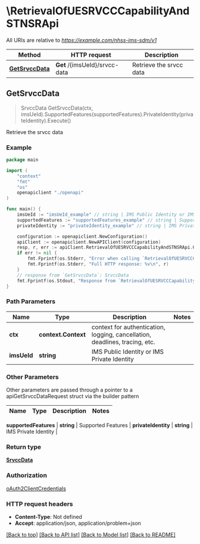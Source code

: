 # \RetrievalOfUESRVCCCapabilityAndSTNSRApi

All URIs are relative to *https://example.com/nhss-ims-sdm/v1*

Method | HTTP request | Description
------------- | ------------- | -------------
[**GetSrvccData**](RetrievalOfUESRVCCCapabilityAndSTNSRApi.md#GetSrvccData) | **Get** /{imsUeId}/srvcc-data | Retrieve the srvcc data



## GetSrvccData

> SrvccData GetSrvccData(ctx, imsUeId).SupportedFeatures(supportedFeatures).PrivateIdentity(privateIdentity).Execute()

Retrieve the srvcc data

### Example

```go
package main

import (
    "context"
    "fmt"
    "os"
    openapiclient "./openapi"
)

func main() {
    imsUeId := "imsUeId_example" // string | IMS Public Identity or IMS Private Identity
    supportedFeatures := "supportedFeatures_example" // string | Supported Features (optional)
    privateIdentity := "privateIdentity_example" // string | IMS Private Identity (optional)

    configuration := openapiclient.NewConfiguration()
    apiClient := openapiclient.NewAPIClient(configuration)
    resp, r, err := apiClient.RetrievalOfUESRVCCCapabilityAndSTNSRApi.GetSrvccData(context.Background(), imsUeId).SupportedFeatures(supportedFeatures).PrivateIdentity(privateIdentity).Execute()
    if err != nil {
        fmt.Fprintf(os.Stderr, "Error when calling `RetrievalOfUESRVCCCapabilityAndSTNSRApi.GetSrvccData``: %v\n", err)
        fmt.Fprintf(os.Stderr, "Full HTTP response: %v\n", r)
    }
    // response from `GetSrvccData`: SrvccData
    fmt.Fprintf(os.Stdout, "Response from `RetrievalOfUESRVCCCapabilityAndSTNSRApi.GetSrvccData`: %v\n", resp)
}
```

### Path Parameters


Name | Type | Description  | Notes
------------- | ------------- | ------------- | -------------
**ctx** | **context.Context** | context for authentication, logging, cancellation, deadlines, tracing, etc.
**imsUeId** | **string** | IMS Public Identity or IMS Private Identity | 

### Other Parameters

Other parameters are passed through a pointer to a apiGetSrvccDataRequest struct via the builder pattern


Name | Type | Description  | Notes
------------- | ------------- | ------------- | -------------

 **supportedFeatures** | **string** | Supported Features | 
 **privateIdentity** | **string** | IMS Private Identity | 

### Return type

[**SrvccData**](SrvccData.md)

### Authorization

[oAuth2ClientCredentials](../README.md#oAuth2ClientCredentials)

### HTTP request headers

- **Content-Type**: Not defined
- **Accept**: application/json, application/problem+json

[[Back to top]](#) [[Back to API list]](../README.md#documentation-for-api-endpoints)
[[Back to Model list]](../README.md#documentation-for-models)
[[Back to README]](../README.md)

